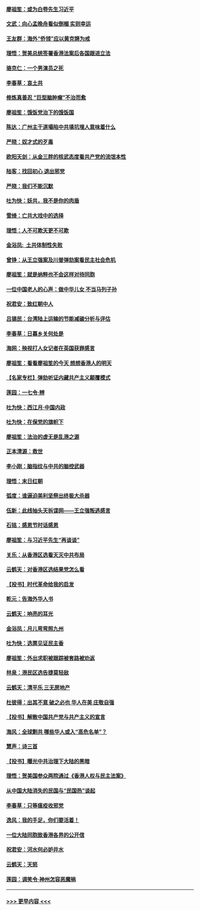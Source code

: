 #### [廖祖笙：或为白卷先生习近平](../pages/nsc993/n11708330.md?t=12090501) 
#### [文武：向心孟晚舟看似倒楣 实则幸运](../pages/nsc993/n11708236.md?t=12090501) 
#### [王友群：海外“侨领”应以黄克锵为戒](../pages/nsc993/n11706176.md?t=12090501) 
#### [理悟：贺美总统签署香港法案后各国跟进立法](../pages/nsc993/n11706853.md?t=12090501) 
#### [骆克仁：一个男演员之死](../pages/nsc993/n11706677.md?t=12090501) 
#### [李春草：哀土共](../pages/nsc993/n11706255.md?t=12090501) 
#### [修炼真善忍 “巨型脑肿瘤”不治而愈](../pages/nsc993/n11705340.md?t=12090501) 
#### [廖祖笙：饿饭党治下的饿饭国](../pages/nsc993/n11705085.md?t=12090501) 
#### [陈达：广州主干道塌陷中共填坑埋人意味着什么](../pages/nsc993/n11705046.md?t=12090501) 
#### [严晓：奴才式的歹毒](../pages/nsc993/n11704826.md?t=12090501) 
#### [欧阳天剑：从金三胖的核武态度看共产党的流氓本性](../pages/nsc993/n11702238.md?t=12090501) 
#### [陆客：找回初心 退出邪党](../pages/nsc993/n11702213.md?t=12090501) 
#### [严晓：我们不能沉默](../pages/nsc993/n11702110.md?t=12090501) 
#### [吐为快：妖共，我不是你的肉盾](../pages/nsc993/n11701366.md?t=12090501) 
#### [雪绮：亡共大戏中的选择](../pages/nsc993/n11699922.md?t=12090501) 
#### [理悟：人不可欺天更不可欺](../pages/nsc993/n11699657.md?t=12090501) 
#### [金浴凤:  土共体制性失败](../pages/nsc993/n11699361.md?t=12090501) 
#### [曾铮：从王立强案及川普弹劾案看民主社会危机](../pages/nsc993/n11699318.md?t=12090501) 
#### [廖祖笙：就是纳粹也不会这样对待同胞](../pages/nsc993/n11697658.md?t=12090501) 
#### [一位中国老人的心声：做中华儿女 不当马列子孙](../pages/nsc993/n11697525.md?t=12090501) 
#### [祝君安：致红朝中人](../pages/nsc993/n11697518.md?t=12090501) 
#### [吕锡民：台湾陆上运输的节能减碳分析与评估](../pages/nsc993/n11694983.md?t=12090501) 
#### [李春草：日暮乡关何处是](../pages/nsc993/n11694805.md?t=12090501) 
#### [海网：殃视打人女记者在英国获罪感言](../pages/nsc993/n11693832.md?t=12090501) 
#### [廖祖笙：看看廖祖笙的今天 想想香港人的明天](../pages/nsc993/n11693707.md?t=12090501) 
#### [【名家专栏】弹劾听证内藏共产主义颠覆模式](../pages/nsc993/n11693563.md?t=12090501) 
#### [莲园：一七令‧辨](../pages/nsc993/n11692558.md?t=12090501) 
#### [吐为快：西江月·中国内政](../pages/nsc993/n11692071.md?t=12090501) 
#### [吐为快：在保党的旗帜下](../pages/nsc993/n11691188.md?t=12090501) 
#### [廖祖笙：法治的虚无是乱港之源](../pages/nsc993/n11690605.md?t=12090501) 
#### [正本清源：救世](../pages/nsc993/n11689134.md?t=12090501) 
#### [李小刚：脑指纹与中共的脑控武器](../pages/nsc993/n11688900.md?t=12090501) 
#### [理悟：末日红朝](../pages/nsc993/n11688829.md?t=12090501) 
#### [弧度：谁逼迫美利坚祭出终极大杀器](../pages/nsc993/n11688735.md?t=12090501) 
#### [伍新：此线抽头天拆谍网——王立强叛逃感言](../pages/nsc993/n11687981.md?t=12090501) 
#### [石铭：感恩节时话感恩](../pages/nsc993/n11687568.md?t=12090501) 
#### [廖祖笙：与习近平先生“再谈谈”](../pages/nsc993/n11687005.md?t=12090501) 
#### [关乐：从香港区选看天灭中共布局](../pages/nsc993/n11686647.md?t=12090501) 
#### [云鹤天：对香港区选结果党怎么看](../pages/nsc993/n11686216.md?t=12090501) 
#### [【投书】时代革命给我的启发](../pages/nsc993/n11684287.md?t=12090501) 
#### [乾元：告海外华人书](../pages/nsc993/n11684044.md?t=12090501) 
#### [云鹤天：响亮的耳光](../pages/nsc993/n11684254.md?t=12090501) 
#### [金浴凤：月儿弯弯照九州](../pages/nsc993/n11684231.md?t=12090501) 
#### [吐为快：选票见证民主香](../pages/nsc993/n11684206.md?t=12090501) 
#### [廖祖笙：外出求职被跟踪被套路被劝返](../pages/nsc993/n11683874.md?t=12090501) 
#### [林泉：港民区选告捷莫轻敌](../pages/nsc993/n11683930.md?t=12090501) 
#### [云鹤天：清平乐 三无房地产](../pages/nsc993/n11681521.md?t=12090501) 
#### [杜彼得：出其不意 破之必也 华人在美 庄敬自强](../pages/nsc993/n11679554.md?t=12090501) 
#### [【投书】解散中国共产党与共产主义的宣言](../pages/nsc993/n11679177.md?t=12090501) 
#### [海风：全球剿共 哪些华人或入“高危名单”？](../pages/nsc993/n11678617.md?t=12090501) 
#### [慧声：诗三首](../pages/nsc993/n11678848.md?t=12090501) 
#### [【投书】曝光中共治理下大陆的黑暗](../pages/nsc993/n11678674.md?t=12090501) 
#### [理悟：贺美国参众两院通过《香港人权与民主法案》](../pages/nsc993/n11678104.md?t=12090501) 
#### [从中国大陆消失的民国与“民国热”谈起](../pages/nsc993/n11678075.md?t=12090501) 
#### [李春草：只等瘟疫收邪党](../pages/nsc993/n11677308.md?t=12090501) 
#### [逸风：我的手足，你们要活着！](../pages/nsc993/n11676352.md?t=12090501) 
#### [一位大陆同胞致香港各界的公开信](../pages/nsc993/n11675761.md?t=12090501) 
#### [祝君安：河水何必妒井水](../pages/nsc993/n11675746.md?t=12090501) 
#### [云鹤天：天怒](../pages/nsc993/n11675718.md?t=12090501) 
#### [莲园：调笑令‧神州怎容恶魔祸](../pages/nsc993/n11675648.md?t=12090501) 

----
#### [ >>> 更早内容 <<< ](../indexes/nsc993-earlier.md)
